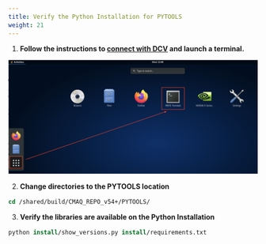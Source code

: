 ```yaml
---
title: Verify the Python Installation for PYTOOLS
weight: 21
--- 
```


1. **Follow the instructions to [connect with DCV](/1-create-cluster/b-connect-cluster#option-2:dcv) and launch a terminal.**

![MATE Terminal](/static/images/6-verdi-dcv-select-terminal.png)

2. **Change directories to the PYTOOLS location**

```csh
cd /shared/build/CMAQ_REPO_v54+/PYTOOLS/
```

3. **Verify the libraries are available on the Python Installation**

```csh
python install/show_versions.py install/requirements.txt
```



